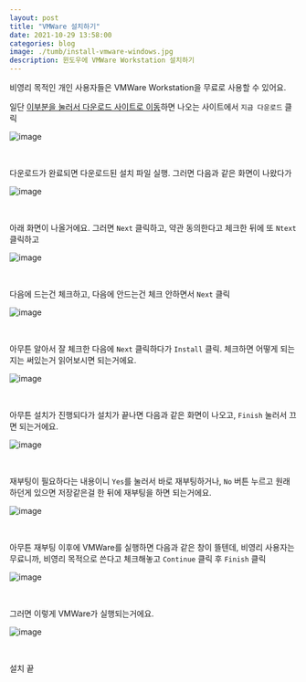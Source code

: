 ```yaml
---
layout: post
title: "VMWare 설치하기"
date: 2021-10-29 13:58:00
categories: blog
image: ./tumb/install-vmware-windows.jpg
description: 윈도우에 VMWare Workstation 설치하기
---
```


비영리 목적인 개인 사용자들은 VMWare Workstation을 무료로 사용할 수 있어요.

일단 [이부분을 눌러서 다운로드 사이트로 이동](https://www.vmware.com/kr/products/workstation-player/workstation-player-evaluation.html)하면 나오는 사이트에서 `지금 다운로드` 클릭

![image](https://darktornado.github.io/blog/assets/images/install-vmware-windows/0.jpg)

<br>

다운로드가 완료되면 다운로드된 설치 파일 실행. 그러면 다음과 같은 화면이 나왔다가
 
![image](https://darktornado.github.io/blog/assets/images/tumb/install-vmware-windows.jpg)

<br>

아래 화면이 나올거에요. 그러면 `Next` 클릭하고, 약관 동의한다고 체크한 뒤에 또 `Ntext` 클릭하고

![image](https://darktornado.github.io/blog/assets/images/install-vmware-windows/1.jpg)

<br>

다음에 드는건 체크하고, 다음에 안드는건 체크 안하면서 `Next` 클릭

![image](https://darktornado.github.io/blog/assets/images/install-vmware-windows/2.jpg)

<br>

아무튼 알아서 잘 체크한 다음에 `Next` 클릭하다가 `Install` 클릭. 체크하면 어떻게 되는지는 써있는거 읽어보시면 되는거에요.
 
![image](https://darktornado.github.io/blog/assets/images/install-vmware-windows/3.jpg)

<br>

아무튼 설치가 진행되다가 설치가 끝나면 다음과 같은 화면이 나오고, `Finish` 눌러서 끄면 되는거에요.

![image](https://darktornado.github.io/blog/assets/images/install-vmware-windows/4.jpg)

<br>

재부팅이 필요하다는 내용이니 `Yes`를 눌러서 바로 재부팅하거나, `No` 버튼 누르고 원래 하던게 있으면 저장같은걸 한 뒤에 재부팅을 하면 되는거에요.

![image](https://darktornado.github.io/blog/assets/images/install-vmware-windows/5.jpg)

<br>

아무튼 재부팅 이후에 VMWare를 실행하면 다음과 같은 창이 뜰텐데, 비영리 사용자는 무료니까, 비영리 목적으로 쓴다고 체크해놓고 `Continue` 클릭 후 `Finish` 클릭

![image](https://darktornado.github.io/blog/assets/images/install-vmware-windows/6.jpg)

<br>

그러면 이렇게 VMWare가 실행되는거에요.

![image](https://darktornado.github.io/blog/assets/images/install-vmware-windows/7.png)

<br>

설치 끝